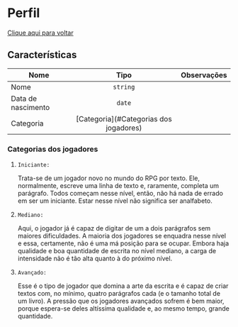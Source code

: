 # Perfil

[Clique aqui para voltar](https://github.com/oshThiago/repege)

## Características

| Nome               | Tipo     | Observações |
|--------------------|:----------:|-------------|
| Nome               | `string` |             |
| Data de nascimento | `date` 	|             |
Categoria|[Categoria](#Categorias dos jogadores)

### Categorias dos jogadores

1. `Iniciante:` 

	Trata-se de um jogador novo no mundo do RPG por texto. 
	Ele, normalmente, escreve uma linha de texto e, raramente, completa um parágrafo.
	Todos começam nesse nível, então, não há nada de errado em ser um iniciante.
	Estar nesse nível não significa ser analfabeto.

0. `Mediano:` 

	Aqui, o jogador já é capaz de digitar de um a dois parágrafos sem maiores dificuldades.
	A maioria dos jogadores se enquadra nesse nível e essa, certamente,
	não é uma má posição para se ocupar.
	Embora haja qualidade e boa quantidade de escrita no nível mediano, 
	a carga de intensidade não é tão alta quanto à do próximo nível.

0. `Avançado:` 

	Esse é o tipo de jogador que domina a arte da escrita e é capaz de criar textos com,
	no mínimo, quatro parágrafos cada (e o tamanho total de um livro).
	A pressão que os jogadores avançados sofrem é bem maior, 
	porque espera-se deles altíssima qualidade e, ao mesmo tempo, grande quantidade.

